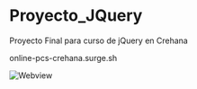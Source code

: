 # Proyecto_JQuery
Proyecto Final para curso de jQuery en Crehana

online-pcs-crehana.surge.sh

![Webview](https://raw.githubusercontent.com/Edward-Alarco/Proyecto_JQuery/master/webView.jpg)

